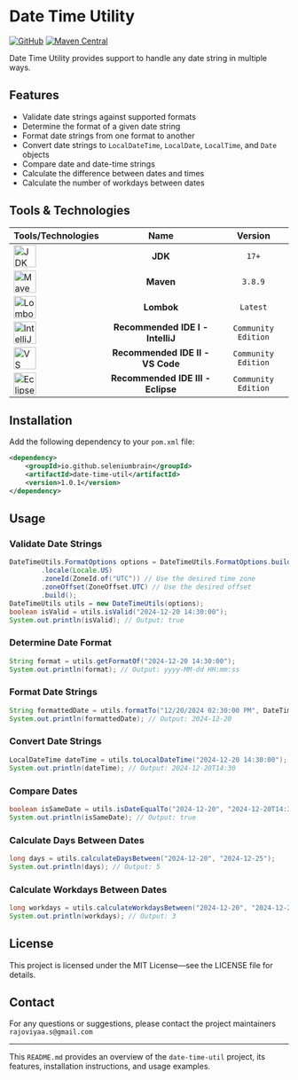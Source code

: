 # Date Time Utility
[![GitHub](https://img.shields.io/badge/GitHub-Repository-blue)](https://github.com/seleniumbrain/date-time-utils)
[![Maven Central](https://img.shields.io/maven-central/v/io.github.seleniumbrain/date-time-utils.svg?label=Maven%20Central)](https://central.sonatype.com/artifact/io.github.seleniumbrain/date-time-utils)

Date Time Utility provides support to handle any date string in multiple ways.

## Features

- Validate date strings against supported formats
- Determine the format of a given date string
- Format date strings from one format to another
- Convert date strings to `LocalDateTime`, `LocalDate`, `LocalTime`, and `Date` objects
- Compare date and date-time strings
- Calculate the difference between dates and times
- Calculate the number of workdays between dates

## Tools & Technologies

| Tools/Technologies                                                                                                                                 |                Name                |       Version       |
|:---------------------------------------------------------------------------------------------------------------------------------------------------|:----------------------------------:|:-------------------:|
| <img src="https://user-images.githubusercontent.com/25181517/117201156-9a724800-adec-11eb-9a9d-3cd0f67da4bc.png" alt="JDK" width="40" />           |              **JDK**               |        `17+`        |
| <img src="https://user-images.githubusercontent.com/25181517/117207242-07d5a700-adf4-11eb-975e-be04e62b984b.png" alt="Maven" width="40" />         |             **Maven**              |       `3.8.9`       |
| <img src="https://user-images.githubusercontent.com/25181517/190229463-87fa862f-ccf0-48da-8023-940d287df610.png" alt="Lombok" width="40" />        |             **Lombok**             |      `Latest`       |
| <img src="https://user-images.githubusercontent.com/25181517/192108890-200809d1-439c-4e23-90d3-b090cf9a4eea.png" alt="IntelliJ Idea" width="40" /> | **Recommended IDE I   - IntelliJ** | `Community Edition` |
| <img src="https://user-images.githubusercontent.com/25181517/192108891-d86b6220-e232-423a-bf5f-90903e6887c3.png" alt="VS Code" width="40" />       |  **Recommended IDE II - VS Code**  | `Community Edition` |
| <img src="https://user-images.githubusercontent.com/25181517/192108892-6e9b5cdf-4e35-4a70-ad9a-801a93a07c1c.png" alt="Eclipse" width="40" />       | **Recommended IDE III - Eclipse**  | `Community Edition` |

## Installation

Add the following dependency to your `pom.xml` file:

```xml
<dependency>
    <groupId>io.github.seleniumbrain</groupId>
    <artifactId>date-time-util</artifactId>
    <version>1.0.1</version>
</dependency>
```

## Usage

### Validate Date Strings

```java
DateTimeUtils.FormatOptions options = DateTimeUtils.FormatOptions.builder()
        .locale(Locale.US)
        .zoneId(ZoneId.of("UTC")) // Use the desired time zone
        .zoneOffset(ZoneOffset.UTC) // Use the desired offset
        .build();
DateTimeUtils utils = new DateTimeUtils(options);
boolean isValid = utils.isValid("2024-12-20 14:30:00");
System.out.println(isValid); // Output: true
```

### Determine Date Format

```java
String format = utils.getFormatOf("2024-12-20 14:30:00");
System.out.println(format); // Output: yyyy-MM-dd HH:mm:ss
```

### Format Date Strings

```java
String formattedDate = utils.formatTo("12/20/2024 02:30:00 PM", DateTimeFormat.FORMAT_ISO_LOCAL_DATE);
System.out.println(formattedDate); // Output: 2024-12-20
```

### Convert Date Strings

```java
LocalDateTime dateTime = utils.toLocalDateTime("2024-12-20 14:30:00");
System.out.println(dateTime); // Output: 2024-12-20T14:30
```

### Compare Dates

```java
boolean isSameDate = utils.isDateEqualTo("2024-12-20", "2024-12-20T14:30:00+05:30");
System.out.println(isSameDate); // Output: true
```

### Calculate Days Between Dates

```java
long days = utils.calculateDaysBetween("2024-12-20", "2024-12-25");
System.out.println(days); // Output: 5
```

### Calculate Workdays Between Dates

```java
long workdays = utils.calculateWorkdaysBetween("2024-12-20", "2024-12-25");
System.out.println(workdays); // Output: 3
```

## License

This project is licensed under the MIT License—see the LICENSE file for details.

## Contact

For any questions or suggestions, please contact the project maintainers `rajoviyaa.s@gmail.com`

---

This `README.md` provides an overview of the `date-time-util` project, its features, installation instructions, and usage examples.